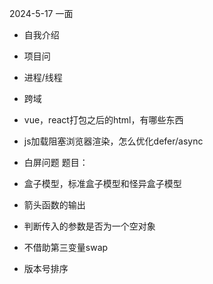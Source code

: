 
2024-5-17 一面

- 自我介绍
- 项目问
- 进程/线程
- 跨域
- vue，react打包之后的html，有哪些东西
- js加载阻塞浏览器渲染，怎么优化defer/async
- 白屏问题
题目：

- 盒子模型，标准盒子模型和怪异盒子模型
- 箭头函数的输出
- 判断传入的参数是否为一个空对象
- 不借助第三变量swap
- 版本号排序